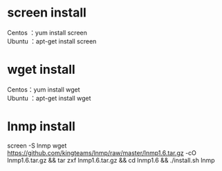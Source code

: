 # screen install
Centos ：yum install screen <br>
Ubuntu ：apt-get install screen

# wget install
Centos：yum install wget <br>
Ubuntu ：apt-get install wget

# lnmp install
screen -S lnmp
wget https://github.com/kingteams/lnmp/raw/master/lnmp1.6.tar.gz -cO lnmp1.6.tar.gz && tar zxf lnmp1.6.tar.gz && cd lnmp1.6 && ./install.sh lnmp
